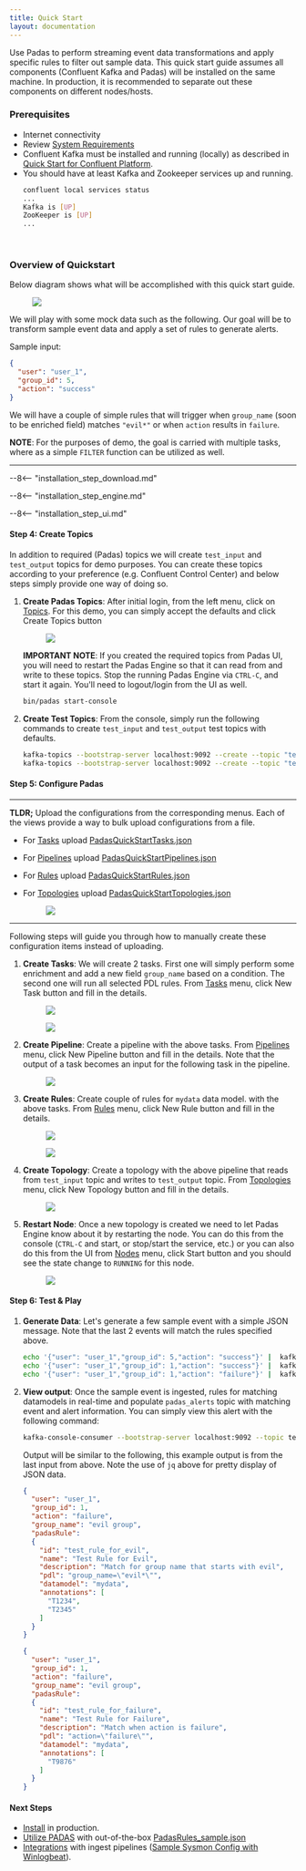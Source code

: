 ```yaml
---
title: Quick Start
layout: documentation
---
```


Use Padas to perform streaming event data transformations and apply specific rules to filter out sample data.  This quick start guide assumes all components (Confluent Kafka and Padas) will be installed on the same machine.  In production, it is recommended to separate out these components on different nodes/hosts.

### Prerequisites
- Internet connectivity
- Review [System Requirements](system-requirements.md)
- Confluent Kafka must be installed and running (locally) as described in [Quick Start for Confluent Platform](https://docs.confluent.io/platform/current/quickstart).  
- You should have at least Kafka and Zookeeper services up and running.
    ```sh
    confluent local services status
    ...
    Kafka is [UP]
    ZooKeeper is [UP]
    ...
    ```

<br>

### Overview of Quickstart

Below diagram shows what will be accomplished with this quick start guide.

<figure markdown>
  <p>
  <img src="../assets/img/padas_quickstart_setup.png" class="img-fluid py-5">
  </p>
</figure>

We will play with some mock data such as the following.  Our goal will be to transform sample event data and apply a set of rules to generate alerts.

Sample input:
```json
{
  "user": "user_1",
  "group_id": 5,
  "action": "success"
}
```

We will have a couple of simple rules that will trigger when `group_name` (soon to be enriched field) matches `"evil*"` or when `action` results in `failure`.

**NOTE**: For the purposes of demo, the goal is carried with multiple tasks, where as a simple `FILTER` function can be utilized as well.

---

--8<-- "installation_step_download.md"

--8<-- "installation_step_engine.md"

--8<-- "installation_step_ui.md"

#### Step 4: Create Topics
In addition to required (Padas) topics we will create `test_input` and `test_output` topics for demo purposes.  You can create these topics according to your preference (e.g. Confluent Control Center) and below steps simply provide one way of doing so.

1. **Create Padas Topics**: After initial login, from the left menu, click on [Topics](https://localhost:9000/topics).  For this demo, you can simply accept the defaults and click <span class="btn btn-padas">Create Topics</span> button

    <figure markdown>
      <p>
      <img src="../assets/img/padas_ui_topics_pre.png" class="w-50 img-fluid py-5">
      </p>
    </figure>

    **IMPORTANT NOTE**: If you created the required topics from Padas UI, you will need to restart the Padas Engine so that it can read from and write to these topics.  Stop the running Padas Engine via `CTRL-C`, and start it again.  You'll need to logout/login from the UI as well.
    ```bash
    bin/padas start-console
    ```

2. **Create Test Topics**: From the console, simply run the following commands to create `test_input` and `test_output` test topics with defaults.
    ```bash
    kafka-topics --bootstrap-server localhost:9092 --create --topic "test_input"
    kafka-topics --bootstrap-server localhost:9092 --create --topic "test_output"
    ```

#### Step 5: Configure Padas

---

**TLDR;**
Upload the configurations from the corresponding menus.  Each of the views provide a way to bulk upload configurations from a file.

  - For [Tasks](https://localhost:9000/tasks) upload [PadasQuickStartTasks.json](../assets/config/PadasQuickStartTasks.json)
  - For [Pipelines](https://localhost:9000/pipelines) upload [PadasQuickStartPipelines.json](../assets/config/PadasQuickStartPipelines.json)
  - For [Rules](https://localhost:9000/rules) upload [PadasQuickStartRules.json](../assets/config/PadasQuickStartRules.json)
  - For [Topologies](https://localhost:9000/topologies) upload [PadasQuickStartTopologies.json](../assets/config/PadasQuickStartTopologies.json)

    <figure markdown>
      <p>
      <img src="../assets/img/padas_ui_upload_config.png" class="w-50 img-fluid py-5">
      </p>
    </figure>

---
Following steps will guide you through how to manually create these configuration items instead of uploading.

1. **Create Tasks**: We will create 2 tasks.  First one will simply perform some enrichment and add a new field `group_name` based on a condition.  The second one will run all selected PDL rules.  From [Tasks](https://localhost:9000/tasks) menu, click <span class="btn btn-padas">New Task</span> button and fill in the details.
    <figure markdown>
      <p>
      <img src="../assets/img/padas_ui_task_eval_create.png" class="w-50 img-fluid py-5">
      </p>
      <p>
      <!-- TODO: INSERT NEW SCREENSHOT HERE -->
      <img src="../assets/img/padas_ui_task_apply_rules_create.png" class="w-50 img-fluid py-5">
      </p>
    </figure>

2. **Create Pipeline**: Create a pipeline with the above tasks.  From [Pipelines](https://localhost:9000/pipelines) menu, click <span class="btn btn-padas">New Pipeline</span> button and fill in the details.  Note that the output of a task becomes an input for the following task in the pipeline.
    <figure markdown>
      <p>
      <img src="../assets/img/padas_ui_pipeline_create.png" class="w-50 img-fluid py-5">
      </p>
    </figure>

3. **Create Rules**: Create couple of rules for `mydata` data model. with the above tasks.  From [Rules](https://localhost:9000/rules) menu, click <span class="btn btn-padas">New Rule</span> button and fill in the details.
    <figure markdown>
      <p>
      <img src="../assets/img/padas_ui_rule_create_1.png" class="w-50 img-fluid py-5">
      </p>
      <p>
      <img src="../assets/img/padas_ui_rule_create_2.png" class="w-50 img-fluid py-5">
      </p>
    </figure>

4. **Create Topology**: Create a topology with the above pipeline that reads from `test_input` topic and writes to `test_output` topic.  From [Topologies](https://localhost:9000/topologies) menu, click <span class="btn btn-padas">New Topology</span> button and fill in the details.
    <figure markdown>
      <p>
      <img src="../assets/img/padas_ui_topology_create.png" class="w-50 img-fluid py-5">
      </p>
    </figure>

4. **Restart Node**: Once a new topology is created we need to let Padas Engine know about it by restarting the node.  You can do this from the console (`CTRL-C` and start, or stop/start the service, etc.) or you can also do this from the UI from [Nodes](https://localhost:9000/nodes) menu, click <span class="btn btn-padas">Start</span> button and you should see the state change to `RUNNING` for this node.
    <figure markdown>
      <p>
      <img src="../assets/img/padas_ui_nodes.png" class="w-50 img-fluid py-5">
      </p>
    </figure>

#### Step 6: Test & Play

1. **Generate Data**: Let's generate a few sample event with a simple JSON message.  Note that the last 2 events will match the rules specified above.
    ```bash
    echo '{"user": "user_1","group_id": 5,"action": "success"}' |  kafka-console-producer --bootstrap-server localhost:9092 --topic test_input
    echo '{"user": "user_1","group_id": 1,"action": "success"}' |  kafka-console-producer --bootstrap-server localhost:9092 --topic test_input
    echo '{"user": "user_1","group_id": 1,"action": "failure"}' |  kafka-console-producer --bootstrap-server localhost:9092 --topic test_input
    ```

2. **View output**: Once the sample event is ingested, rules for matching datamodels in real-time and populate `padas_alerts` topic with matching event and alert information.  You can simply view this alert with the following command:

    ```bash
    kafka-console-consumer --bootstrap-server localhost:9092 --topic test_output --from-beginning | jq
    ```

    Output will be similar to the following, this example output is from the last input from above.  Note the use of `jq` above for pretty display of JSON data.
    ```json
    {
      "user": "user_1",
      "group_id": 1,
      "action": "failure",
      "group_name": "evil group",
      "padasRule":
      {
        "id": "test_rule_for_evil",
        "name": "Test Rule for Evil",
        "description": "Match for group name that starts with evil",
        "pdl": "group_name=\"evil*\"",
        "datamodel": "mydata",
        "annotations": [
          "T1234",
          "T2345"
        ]
      }
    }

    {
      "user": "user_1",
      "group_id": 1,
      "action": "failure",
      "group_name": "evil group",
      "padasRule":
      {
        "id": "test_rule_for_failure",
        "name": "Test Rule for Failure",
        "description": "Match when action is failure",
        "pdl": "action=\"failure\"",
        "datamodel": "mydata",
        "annotations": [
          "T9876"
        ]
      }
    }
    ```

#### Next Steps
- [Install](installation.md) in production.
- [Utilize PADAS](stream-config.md) with out-of-the-box [PadasRules_sample.json](../assets/config/PadasRules_sample.json)
- [Integrations](admin-guide.md#integrate-to-external-systems) with ingest pipelines ([Sample Sysmon Config with Winlogbeat](../assets/config/sysmonconfig-export-exclude-winlogbeat.xml)).
